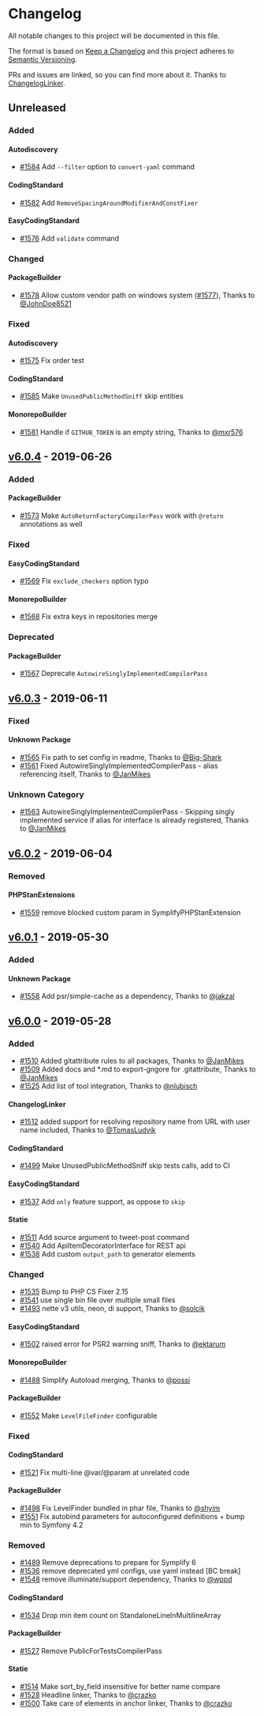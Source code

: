 # Changelog

All notable changes to this project will be documented in this file.

The format is based on [Keep a Changelog](http://keepachangelog.com/en/1.0.0/)
and this project adheres to [Semantic Versioning](http://semver.org/spec/v2.0.0.html).

PRs and issues are linked, so you can find more about it. Thanks to [ChangelogLinker](https://github.com/Symplify/ChangelogLinker).

<!-- changelog-linker -->

## Unreleased

### Added

#### Autodiscovery

- [#1584] Add `--filter` option to `convert-yaml` command

#### CodingStandard

- [#1582] Add `RemoveSpacingAroundModifierAndConstFixer`

#### EasyCodingStandard

- [#1576] Add `validate` command

### Changed

#### PackageBuilder

- [#1578] Allow custom vendor path on windows system ([#1577]), Thanks to [@JohnDoe8521]

### Fixed

#### Autodiscovery

- [#1575] Fix order test

#### CodingStandard

- [#1585] Make `UnusedPublicMethodSniff` skip entities

#### MonorepoBuilder

- [#1581] Handle if `GITHUB_TOKEN` is an empty string, Thanks to [@mxr576]

## [v6.0.4] - 2019-06-26

### Added

#### PackageBuilder

- [#1573] Make `AutoReturnFactoryCompilerPass` work with `@return` annotations as well

### Fixed

#### EasyCodingStandard

- [#1569] Fix `exclude_checkers` option typo

#### MonorepoBuilder

- [#1568] Fix extra keys in repositories merge

### Deprecated

#### PackageBuilder

- [#1567] Deprecate `AutowireSinglyImplementedCompilerPass`

## [v6.0.3] - 2019-06-11

### Fixed

#### Unknown Package

- [#1565] Fix path to set config in readme, Thanks to [@Big-Shark]
- [#1561] Fixed AutowireSinglyImplementedCompilerPass - alias referencing itself, Thanks to [@JanMikes]

### Unknown Category

- [#1563] AutowireSinglyImplementedCompilerPass - Skipping singly implemented service if alias for interface is already registered, Thanks to [@JanMikes]

## [v6.0.2] - 2019-06-04

### Removed

#### PHPStanExtensions

- [#1559] remove blocked custom param in SymplifyPHPStanExtension

## [v6.0.1] - 2019-05-30

### Added

#### Unknown Package

- [#1558] Add psr/simple-cache as a dependency, Thanks to [@jakzal]

## [v6.0.0] - 2019-05-28

### Added

- [#1510] Added gitattribute rules to all packages, Thanks to [@JanMikes]
- [#1509] Added docs and \*.md to export-gngore for .gitattribute, Thanks to [@JanMikes]
- [#1525] Add list of tool integration, Thanks to [@nlubisch]

#### ChangelogLinker

- [#1512] added support for resolving repository name from URL with user name included, Thanks to [@TomasLudvik]

#### CodingStandard

- [#1499] Make UnusedPublicMethodSniff skip tests calls, add to CI

#### EasyCodingStandard

- [#1537] Add `only` feature support, as oppose to `skip`

#### Statie

- [#1511] Add source argument to tweet-post command
- [#1540] Add ApiItemDecoratorInterface for REST api
- [#1538] Add custom `output_path` to generator elements

### Changed

- [#1535] Bump to PHP CS Fixer 2.15
- [#1541] use single bin file over multiple small files
- [#1493] nette v3 utils, neon, di support, Thanks to [@solcik]

#### EasyCodingStandard

- [#1502] raised error for PSR2 warning sniff, Thanks to [@ektarum]

#### MonorepoBuilder

- [#1488] Simplify Autoload merging, Thanks to [@possi]

#### PackageBuilder

- [#1552] Make `LevelFileFinder` configurable

### Fixed

#### CodingStandard

- [#1521] Fix multi-line @var/@param at unrelated code

#### PackageBuilder

- [#1498] Fix LevelFinder bundled in phar file, Thanks to [@shyim]
- [#1551] Fix autobind parameters for autoconfigured definitions + bump min to Symfony 4.2

### Removed

- [#1489] Remove deprecations to prepare for Symplify 6
- [#1536] remove deprecated yml configs, use yaml instead [BC break]
- [#1548] remove illuminate/support dependency, Thanks to [@wppd]

#### CodingStandard

- [#1534] Drop min item count on StandaloneLineInMultilineArray

#### PackageBuilder

- [#1527] Remove PublicForTestsCompilerPass

#### Statie

- [#1514] Make sort_by_field insensitive for better name compare
- [#1528] Headline linker, Thanks to [@crazko]
- [#1500] Take care of elements in anchor linker, Thanks to [@crazko]

[#1552]: https://github.com/Symplify/Symplify/pull/1552
[#1551]: https://github.com/Symplify/Symplify/pull/1551
[#1548]: https://github.com/Symplify/Symplify/pull/1548
[#1541]: https://github.com/Symplify/Symplify/pull/1541
[#1540]: https://github.com/Symplify/Symplify/pull/1540
[#1538]: https://github.com/Symplify/Symplify/pull/1538
[#1537]: https://github.com/Symplify/Symplify/pull/1537
[#1536]: https://github.com/Symplify/Symplify/pull/1536
[#1535]: https://github.com/Symplify/Symplify/pull/1535
[#1534]: https://github.com/Symplify/Symplify/pull/1534
[#1528]: https://github.com/Symplify/Symplify/pull/1528
[#1527]: https://github.com/Symplify/Symplify/pull/1527
[#1525]: https://github.com/Symplify/Symplify/pull/1525
[#1521]: https://github.com/Symplify/Symplify/pull/1521
[#1514]: https://github.com/Symplify/Symplify/pull/1514
[#1512]: https://github.com/Symplify/Symplify/pull/1512
[#1511]: https://github.com/Symplify/Symplify/pull/1511
[#1510]: https://github.com/Symplify/Symplify/pull/1510
[#1509]: https://github.com/Symplify/Symplify/pull/1509
[#1502]: https://github.com/Symplify/Symplify/pull/1502
[#1500]: https://github.com/Symplify/Symplify/pull/1500
[#1499]: https://github.com/Symplify/Symplify/pull/1499
[#1498]: https://github.com/Symplify/Symplify/pull/1498
[#1493]: https://github.com/Symplify/Symplify/pull/1493
[#1489]: https://github.com/Symplify/Symplify/pull/1489
[#1488]: https://github.com/Symplify/Symplify/pull/1488
[v6.0.0]: https://github.com/Symplify/Symplify/compare/v5.4.15...v6.0.0
[@wppd]: https://github.com/wppd
[@solcik]: https://github.com/solcik
[@shyim]: https://github.com/shyim
[@possi]: https://github.com/possi
[@nlubisch]: https://github.com/nlubisch
[@ektarum]: https://github.com/ektarum
[@crazko]: https://github.com/crazko
[@TomasLudvik]: https://github.com/TomasLudvik
[@JanMikes]: https://github.com/JanMikes

[#1573]: https://github.com/Symplify/Symplify/pull/1573
[#1569]: https://github.com/Symplify/Symplify/pull/1569
[#1568]: https://github.com/Symplify/Symplify/pull/1568
[#1567]: https://github.com/Symplify/Symplify/pull/1567
[#1565]: https://github.com/Symplify/Symplify/pull/1565
[#1563]: https://github.com/Symplify/Symplify/pull/1563
[#1561]: https://github.com/Symplify/Symplify/pull/1561
[#1559]: https://github.com/Symplify/Symplify/pull/1559
[#1558]: https://github.com/Symplify/Symplify/pull/1558
[v6.0.3]: https://github.com/Symplify/Symplify/compare/v6.0.2...v6.0.3
[v6.0.2]: https://github.com/Symplify/Symplify/compare/v6.0.1...v6.0.2
[v6.0.1]: https://github.com/Symplify/Symplify/compare/v6.0.0...v6.0.1
[@jakzal]: https://github.com/jakzal
[@Big-Shark]: https://github.com/Big-Shark
[#1585]: https://github.com/Symplify/Symplify/pull/1585
[#1584]: https://github.com/Symplify/Symplify/pull/1584
[#1582]: https://github.com/Symplify/Symplify/pull/1582
[#1581]: https://github.com/Symplify/Symplify/pull/1581
[#1578]: https://github.com/Symplify/Symplify/pull/1578
[#1577]: https://github.com/Symplify/Symplify/pull/1577
[#1576]: https://github.com/Symplify/Symplify/pull/1576
[#1575]: https://github.com/Symplify/Symplify/pull/1575
[@mxr576]: https://github.com/mxr576
[@JohnDoe8521]: https://github.com/JohnDoe8521
[v6.0.4]: https://github.com/Symplify/Symplify/compare/v6.0.3...v6.0.4
